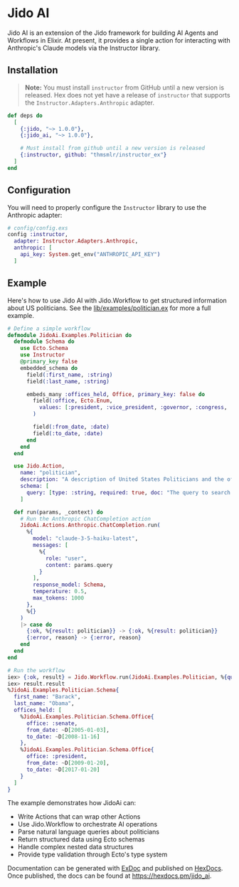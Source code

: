 # Jido AI

Jido AI is an extension of the Jido framework for building AI Agents and Workflows in Elixir. At present, it provides a single action for interacting with Anthropic's Claude models via the Instructor library.

## Installation

> **Note:** You must install `instructor` from GitHub until a new version is released. Hex does not yet have a release of `instructor` that supports the `Instructor.Adapters.Anthropic` adapter.

```elixir
def deps do
  [
    {:jido, "~> 1.0.0"},
    {:jido_ai, "~> 1.0.0"},

    # Must install from github until a new version is released
    {:instructor, github: "thmsmlr/instructor_ex"}
  ]
end
```

## Configuration

You will need to properly configure the `Instructor` library to use the Anthropic adapter:

```elixir
# config/config.exs
config :instructor,
  adapter: Instructor.Adapters.Anthropic,
  anthropic: [
    api_key: System.get_env("ANTHROPIC_API_KEY")
  ]
```

## Example

Here's how to use Jido AI with Jido.Workflow to get structured information about US politicians. See the [lib/examples/politician.ex](lib/examples/politician.ex) for more a full example.

```elixir
# Define a simple workflow
defmodule JidoAi.Examples.Politician do
  defmodule Schema do
    use Ecto.Schema
    use Instructor
    @primary_key false
    embedded_schema do
      field(:first_name, :string)
      field(:last_name, :string)

      embeds_many :offices_held, Office, primary_key: false do
        field(:office, Ecto.Enum,
          values: [:president, :vice_president, :governor, :congress, :senate]
        )

        field(:from_date, :date)
        field(:to_date, :date)
      end
    end
  end

  use Jido.Action,
    name: "politician",
    description: "A description of United States Politicians and the offices that they held",
    schema: [
      query: [type: :string, required: true, doc: "The query to search for"]
    ]

  def run(params, _context) do
    # Run the Anthropic ChatCompletion action
    JidoAi.Actions.Anthropic.ChatCompletion.run(
      %{
        model: "claude-3-5-haiku-latest",
        messages: [
          %{
            role: "user",
            content: params.query
          }
        ],
        response_model: Schema,
        temperature: 0.5,
        max_tokens: 1000
      },
      %{}
    )
    |> case do
      {:ok, %{result: politician}} -> {:ok, %{result: politician}}
      {:error, reason} -> {:error, reason}
    end
  end
end

# Run the workflow
iex> {:ok, result} = Jido.Workflow.run(JidoAi.Examples.Politician, %{query: "Tell me about Barack Obama's political career"})
iex> result.result
%JidoAi.Examples.Politician.Schema{
  first_name: "Barack",
  last_name: "Obama",
  offices_held: [
    %JidoAi.Examples.Politician.Schema.Office{
      office: :senate,
      from_date: ~D[2005-01-03],
      to_date: ~D[2008-11-16]
    },
    %JidoAi.Examples.Politician.Schema.Office{
      office: :president,
      from_date: ~D[2009-01-20],
      to_date: ~D[2017-01-20]
    }
  ]
}
```

The example demonstrates how JidoAi can:

- Write Actions that can wrap other Actions
- Use Jido.Workflow to orchestrate AI operations
- Parse natural language queries about politicians
- Return structured data using Ecto schemas
- Handle complex nested data structures
- Provide type validation through Ecto's type system

Documentation can be generated with [ExDoc](https://github.com/elixir-lang/ex_doc)
and published on [HexDocs](https://hexdocs.pm). Once published, the docs can
be found at <https://hexdocs.pm/jido_ai>.
